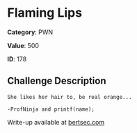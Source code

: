 # Flaming Lips
**Category**: PWN

**Value**: 500

**ID**: 178

## Challenge Description
```
She likes her hair to, be real orange...

-ProfNinja and printf(name);
```

Write-up available at [bertsec.com](https://bertsec.com)
